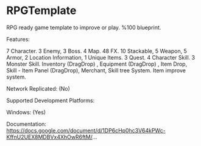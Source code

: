 # RPGTemplate
RPG ready game template to improve or play. %100 blueprint.

Features:

 7 Character.
3 Enemy, 3 Boss.
4 Map.
48 FX.
10 Stackable, 5 Weapon, 5 Armor, 2 Location Information, 1 Unique Items.
3 Quest.
4 Character Skill.
3 Monster Skill.
Inventory (DragDrop) , Equipment (DragDrop) , Item Drop, Skill - Item Panel (DragDrop), Merchant, Skill tree System.
Item improve system.

Network Replicated: (No)

Supported Development Platforms:

Windows: (Yes)

Documentation: https://docs.google.com/document/d/1DP6cHp0hc3V64kPWc-KffnU2UEX8MDBVx4XhOwR6ftM/...
